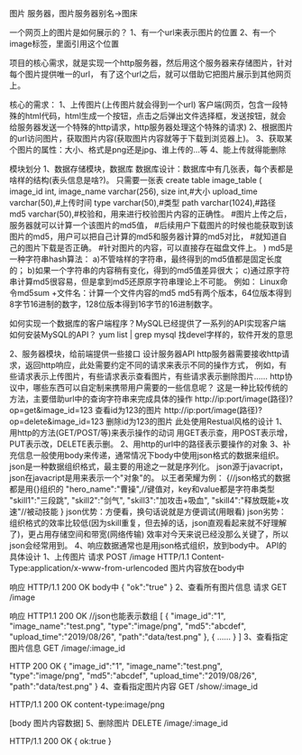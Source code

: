 图片 服务器，图片服务器别名->图床

一个网页上的图片是如何展示的？
1、有一个url来表示图片的位置
2、有一个image标签，里面引用这个位置

项目的核心需求，就是实现一个http服务器，然后用这个服务器来存储图片，针对每个图片提供唯一的url，
有了这个url之后，就可以借助它把图片展示到其他网页上。

核心的需求：
1、上传图片(上传图片就会得到一个url)
客户端(网页，包含一段特殊的html代码，html生成一个按钮，点击之后弹出文件选择框，发送按钮，就会给服务器发送一个特殊的http请求，http服务器处理这个特殊的请求)
2、根据图片的url访问图片，获取图片内容(获取图片内容就等于下载到浏览器上)。
3、获取某个图片的属性：大小、格式是png还是jpg、谁上传的…等
4、能上传就得能删除

模块划分
1、数据存储模块，数据库
数据库设计：数据库中有几张表，每个表都是啥样的结构(表头信息是啥?)。
只需要一张表
create table image_table
(
  image_id int,
  image_name varchar(256),
  size int,#大小
  upload_time varchar(50),#上传时间
  type varchar(50),#类型
  path varchar(1024),#路径
  md5 varchar(50),#校验和，用来进行校验图片内容的正确性。
                  #图片上传之后，服务器就可以计算一个该图片的md5值，
                  #后续用户下载图片的时候也能获取到该图片的md5，用户可以把自己计算的md5和服务器计算的md5对比，
                  #就知道自己的图片下载是否正确。
#针对图片的内容，可以直接存在磁盘文件上。
)
md5是一种字符串hash算法：
a)不管啥样的字符串，最终得到的md5值都是固定长度的；
b)如果一个字符串的内容稍有变化，得到的md5值差异很大；
c)通过原字符串计算md5很容易，但是拿到md5还原原字符串理论上不可能。
例如：
Linux命令md5sum +文件名：计算一个文件内容的md5
md5有两个版本，64位版本得到8字节16进制的数字，128位版本得到16字节的16进制数字。

如何实现一个数据库的客户端程序？MySQL已经提供了一系列的API实现客户端
如何安装MySQL的API？
yum list | grep mysql
找devel字样的，软件开发的意思

2、服务器模块，给前端提供一些接口
设计服务器API
http服务器需要接收http请求，返回http响应，此处需要约定不同的请求来表示不同的操作方式，
例如，有些请求表示上传图片，有些请求表示查看图片，有些请求表示删除图片……
http协议中，哪些东西可以自定制来携带用户需要的一些信息呢？
这是一种比较传统的方法，主要借助url中的查询字符串来完成具体的操作
http://ip:port/image(路径)?op=get&image_id=123 查看id为123的图片
http://ip:port/image(路径)?op=delete&image_id=123 删除id为123的图片
此处使用Restual风格的设计
1、用http的方法(GET/POST/等)来表示操作的动词
   用GET表示查，用POST表示增，PUT表示改，DELETE表示删。
2、用http的url中的路径表示要操作的对象
3、补充信息一般使用body来传递，通常情况下body中使用json格式的数据来组织。
   json是一种数据组织格式，最主要的用途之一就是序列化。
   json源于javacript，json在javacript是用来表示一个"对象"的。
   以王者荣耀为例：
   {//json格式的数据都是用{}组织的
    "hero_name":"曹操",//键值对，key和value都是字符串类型
    "skill1":"三段跳",
    "skill2":"剑气",
    "skill3":"加攻击+吸血",
    "skill4":"释放既能+攻速"//被动技能
   }
   json优势：方便看，换句话说就是方便调试(用眼看)
   json劣势：组织格式的效率比较低(因为skill重复，但去掉的话，json直观看起来就不好理解了)，更占用存储空间和带宽(网络传输)
   效率对今天来说已经没那么关键了，所以json会经常用到。
4、响应数据通常也是用json格式组织，放到body中。
API的具体设计
1、上传图片
请求
POST /image HTTP/1.1
Content-Type:application/x-www-from-urlencoded
图片内容放在body中

响应
HTTP/1.1 200 OK
body中
{
  "ok":"true"
}
2、查看所有图片信息
请求
GET /image

响应
HTTP1.1 200 OK
//json也能表示数组
[
  {
    "image_id":"1",
    "image_name":"test.png",
    "type":"image/png",
    "md5":"abcdef",
    "upload_time":"2019/08/26",
    "path":"data/test.png"
  },
  {
    ……
  }
]
3、查看指定图片信息
GET /image/:image_id

HTTP 200 OK
{
    "image_id":"1",
    "image_name":"test.png",
    "type":"image/png",
    "md5":"abcdef",
    "upload_time":"2019/08/26",
    "path":"data/test.png"
}
4、查看指定图片内容
GET /show/:image_id

HTTP/1.1 200 OK
content-type:image/png

[body 图片内容数据]
5、删除图片
DELETE /image/:image_id

HTTP/1.1 200 OK
{
  ok:true
}
